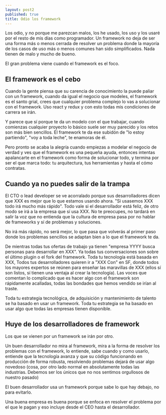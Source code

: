 ```yaml
---
layout: post2
published: true
title: Odio los framework
---
```


Los odio, y no porque me parezcan malos, los he usado, los uso y los usaré por el resto de mis días
como programador. Un framework no deja de ser una forma más o menos cerrada de resolver un problema
donde la mayoría de los casos de uso más o menos comunes han sido simplificados. Nada tienen de malo
y mucho de bueno.

El gran problema viene cuando el framework es el foco.

## El framework es el cebo

Cuando la gente piensa que su carencia de conocimiento la puede paliar con un framework, cuando da
igual el negocio que modeles, el framework es el santo grial, crees que cualquier problema complejo
lo vas a solucionar con el framework. Uso react y redux y con esto todas mis condiciones de carrera
se irán.

Y parece que sí porque te da un modelo con el que trabajar, cuando comienzas cualquier proyecto lo
básico suele ser muy parecido y los retos son más bien sencillos. El framework te da ese subidón de
"lo estoy partiendo", "voy a toda leche", te enamoras de él.

Pero pronto se acaba la alegría cuando empiezas a modelar el negocio de verdad y ves que el  framework
es una pequeña ayuda, entonces intentas apalancarte en el framework como forma de solucionar todo, y
termina por ser el que marca todo: tu arquitectura, tus herramientas y hasta el cómo contratas.


## Cuando ya no puedes salir de la trampa

El CTO o lead developer se ve acorralado porque sus desarrolladores dicen que XXX es mejor que lo
que estamos usando ahora. "Si usasemos XXX todo irá mucho más rápido". Todo vale si el
desarrollador está feliz, de otro modo se irá a la empresa que sí usa XXX. No te preocupes, no
tardará en salir la voz que no entienda que la cultura de empresa pasa por no hablar de frameworks y
sí de problemas y soluciones.

No irá más rápido, no será mejor, lo que pasa que volverás al primer paso donde los problemas
sencillos se adaptan bien a lo que el framework te da.

De mientras todas tus ofertas de trabajo ya tienen "empresa YYYY busca personas para desarrollar en
XXX". Ya todas tus conversaciones son sobre el último plugin o el fork del framework. Toda tu
tecnología está basada en XXX, Todos tus
desarrolladores quieren ir a "XXX Con" en SF, donde todos los mayores expertos se reúnen para
enseñar las maravillas de XXX (ellos sí son listos, sí tienen una ventaja al crear la tecnología). Las voces que
comentan lo complicado que es hacer algo con el framework son rápidamente acalladas, todas las
bondades que hemos vendido se irían al traste.

Toda tu estrategia tecnológica, de adquisición y mantenimiento de talento se ha basado en usar un framework. Toda tu estrategia se ha basado en
usar algo que todas las empresas tienen disponible.


## Huye de los desarrolladores de framework

Los que se vienen por un framework se irán por otro.

Un buen desarrollador no mira al framework, mira a la forma de resolver los problemas con el
framework, lo entiende, sabe cuando y como usarlo, entiende que la tecnología avanza y que su código funcionando
en producción de forma robusta, resolviendo problemas dejará de usar algo novedoso (cosa, por otro
lado normal en absolutamente todas las industrias. Debemos ser los únicos que no nos sentimos
orgullosos de nuestro pasado)

El buen desarrollador usa un framework porque sabe lo que hay debajo, no para evitarlo.

Una buena empresa es buena porque se enfoca en resolver el problema por el que le pagan y eso
incluye desde el CEO hasta el desarrollador.





